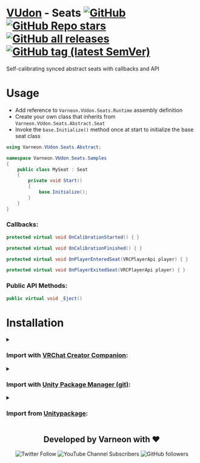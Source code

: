 <div>

# [VUdon](https://github.com/Varneon/VUdon) - Seats [![GitHub](https://img.shields.io/github/license/Varneon/VUdon-Seats?color=blue&label=License&style=flat)](https://github.com/Varneon/VUdon-Seats/blob/main/LICENSE) [![GitHub Repo stars](https://img.shields.io/github/stars/Varneon/VUdon-Seats?style=flat&label=Stars)](https://github.com/Varneon/VUdon-Seats/stargazers) [![GitHub all releases](https://img.shields.io/github/downloads/Varneon/VUdon-Seats/total?color=blue&label=Downloads&style=flat)](https://github.com/Varneon/VUdon-Seats/releases) [![GitHub tag (latest SemVer)](https://img.shields.io/github/v/tag/Varneon/VUdon-Seats?color=blue&label=Release&sort=semver&style=flat)](https://github.com/Varneon/VUdon-Seats/releases/latest)

</div>

Self-calibrating synced abstract seats with callbacks and API

# Usage

* Add reference to `Varneon.VUdon.Seats.Runtime` assembly definition
* Create your own class that inherits from `Varneon.VUdon.Seats.Abstract.Seat`
* Invoke the `base.Initialize()` method once at start to initialize the base seat class
```csharp
using Varneon.VUdon.Seats.Abstract;

namespace Varneon.VUdon.Seats.Samples
{
    public class MySeat : Seat
    {
        private void Start()
        {
            base.Initialize();
        }
    }
}
```

### Callbacks:
```csharp
protected virtual void OnCalibrationStarted() { }

protected virtual void OnCalibrationFinished() { }

protected virtual void OnPlayerEnteredSeat(VRCPlayerApi player) { }

protected virtual void OnPlayerExitedSeat(VRCPlayerApi player) { }
```

### Public API Methods:
```csharp
public virtual void _Eject()
```

# Installation

<details><summary>

### Import with [VRChat Creator Companion](https://vcc.docs.vrchat.com/vpm/packages#user-packages):</summary>

> 1. Download `com.varneon.vudon.seats.zip` from [here](https://github.com/Varneon/VUdon-Seats/releases/latest)
> 2. Unpack the .zip somewhere
> 3. In VRChat Creator Companion, navigate to `Settings` > `User Packages` > `Add`
> 4. Navigate to the unpacked folder, `com.varneon.vudon.seats` and click `Select Folder`
> 5. `VUdon - Seats` should now be visible under `Local User Packages` in the project view in VRChat Creator Companion
> 6. Click `Add`

</details><details><summary>

### Import with [Unity Package Manager (git)](https://docs.unity3d.com/2019.4/Documentation/Manual/upm-ui-giturl.html):</summary>

> 1. In the Unity toolbar, select `Window` > `Package Manager` > `[+]` > `Add package from git URL...` 
> 2. Paste the following link: `https://github.com/Varneon/VUdon-Seats.git?path=/Packages/com.varneon.vudon.seats`

</details><details><summary>

### Import from [Unitypackage](https://docs.unity3d.com/2019.4/Documentation/Manual/AssetPackagesImport.html):</summary>

> 1. Download latest `VUdon - Seats` from [here](https://github.com/Varneon/VUdon-Seats/releases/latest)
> 2. Import the downloaded .unitypackage into your Unity project

</details>

<div align="center">

## Developed by Varneon with :hearts:

![Twitter Follow](https://img.shields.io/twitter/follow/Varneon?color=%231c9cea&label=%40Varneon&logo=Twitter&style=for-the-badge)
![YouTube Channel Subscribers](https://img.shields.io/youtube/channel/subscribers/UCKTxeXy7gyaxr-YA9qGWOYg?color=%23FF0000&label=Varneon&logo=YouTube&style=for-the-badge)
![GitHub followers](https://img.shields.io/github/followers/Varneon?color=%23303030&label=Varneon&logo=GitHub&style=for-the-badge)

</div>
